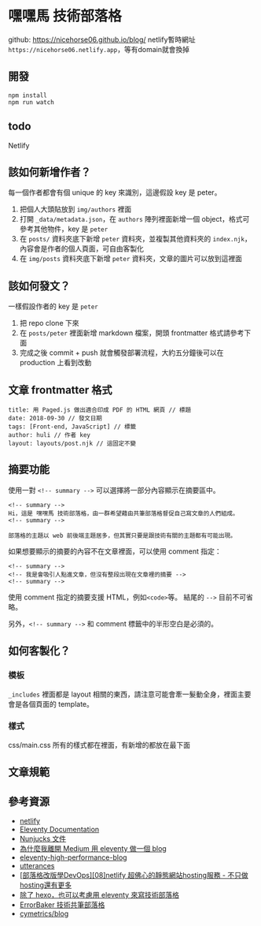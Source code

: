 # 嘿嘿馬 技術部落格

github: https://nicehorse06.github.io/blog/
netlify暫時網址`https://nicehorse06.netlify.app`，等有domain就會換掉

## 開發

```
npm install
npm run watch
``` 

## todo
Netlify

## 該如何新增作者？

每一個作者都會有個 unique 的 key 來識別，這邊假設 key 是 peter。

1. 把個人大頭貼放到 `img/authors` 裡面
2. 打開 `_data/metadata.json`，在 `authors` 陣列裡面新增一個 object，格式可參考其他物件，key 是 `peter`
3. 在 `posts/` 資料夾底下新增 `peter` 資料夾，並複製其他資料夾的 `index.njk`，內容會是作者的個人頁面，可自由客製化
4. 在 `img/posts` 資料夾底下新增 `peter` 資料夾，文章的圖片可以放到這裡面

## 該如何發文？

一樣假設作者的 key 是 `peter`

1. 把 repo clone 下來
2. 在 `posts/peter` 裡面新增 markdown 檔案，開頭 frontmatter 格式請參考下面
3. 完成之後 commit + push 就會觸發部署流程，大約五分鐘後可以在 production 上看到改動

## 文章 frontmatter 格式

```
title: 用 Paged.js 做出適合印成 PDF 的 HTML 網頁 // 標題
date: 2018-09-30 // 發文日期
tags: [Front-end, JavaScript] // 標籤
author: huli // 作者 key
layout: layouts/post.njk // 這固定不變
```

## 摘要功能
使用一對 `<!-- summary -->` 可以選擇將一部分內容顯示在摘要區中。

```
<!-- summary -->
Hi，這是 嘿嘿馬 技術部落格，由一群希望藉由共筆部落格督促自己寫文章的人們組成。
<!-- summary -->

部落格的主題以 web 前後端主題居多，但其實只要是跟技術有關的主題都有可能出現。
```

如果想要顯示的摘要的內容不在文章裡面，可以使用 comment 指定：

```
<!-- summary -->
<!-- 我是會吸引人點進文章，但沒有整段出現在文章裡的摘要 -->
<!-- summary -->
```

使用 comment 指定的摘要支援 HTML，例如`<code>`等。 結尾的 `-->` 目前不可省略。

另外，`<!-- summary -->` 和 comment 標籤中的半形空白是必須的。

## 如何客製化？

### 模板

`_includes` 裡面都是 layout 相關的東西，請注意可能會牽一髮動全身，裡面主要會是各個頁面的 template。

### 樣式

css/main.css 所有的樣式都在裡面，有新增的都放在最下面

## 文章規範

## 參考資源
* [netlify](https://www.netlify.com/)
* [Eleventy Documentation](https://www.11ty.dev/docs/collections/)
* [Nunjucks 文件](https://mozilla.github.io/nunjucks/templating.html)
* [為什麼我離開 Medium 用 eleventy 做一個 blog](https://jason-memo.dev/posts/why-i-leave-medium-and-build-blog-with-eleventy/) 
* [eleventy-high-performance-blog](https://github.com/google/eleventy-high-performance-blog)
* [utterances ](https://utteranc.es/)
* [[部落格改版學DevOps][08]netlify 超佛心的靜態網站hosting服務 - 不只做hosting還有更多](https://blog.alantsai.net/posts/2018/07/migrate-blog-to-ssg-demo-devops-8-netlify-free-static-site-hosting-service)
* [除了 hexo，也可以考慮用 eleventy 來寫技術部落格](https://blog.huli.tw/2021/08/22/eleventy-over-hexo/)
* [ErrorBaker 技術共筆部落格](https://blog.errorbaker.tw/)
* [cymetrics/blog](https://github.com/cymetrics/blog)
